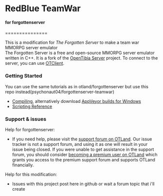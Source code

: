 # RedBlue TeamWar  
#### for forgottenserver  
===============

This is a modification for *The Forgotten Server* to make a team war MMORPG server emulator  
The Forgotten Server is a free and open-source MMORPG server emulator written in C++. It is a fork of the [OpenTibia Server](https://github.com/opentibia/server) project. To connect to the server, you can use [OTClient](https://github.com/edubart/otclient).

### Getting Started

You can use the same tutorials as in otland/forgottenserver but use this repo instead(psychonaut04/forgottenserver-teamwar)
* [Compiling](https://github.com/otland/forgottenserver/wiki/Compiling), alternatively download [AppVeyor builds for Windows](https://ci.appveyor.com/project/kornholi/forgottenserver)
* [Scripting Reference](https://github.com/otland/forgottenserver/wiki/Script-Interface)

### Support & issues

Help for forgottenserver:  
* If you need help, please visit the [support forum on OTLand](https://otland.net/forums/support.16/). Our issue tracker is not a support forum, and using it as one will result in your issue being closed. If you were unable to get assistance in the support forum, you should consider [becoming a premium user on OTLand](https://otland.net/account/upgrades) which grants you access to the premium support forum and supports OTLand financially.

Help for this modification:  

* Issues with this project post here in github or wait a forum topic that i'll create

